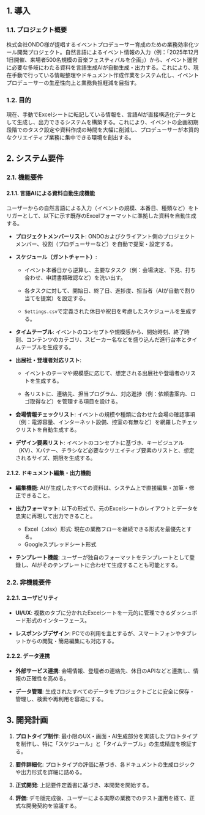 ## 1. 導入

### 1.1. プロジェクト概要

株式会社ONDO様が提唱するイベントプロデューサー育成のための業務効率化ツール開発プロジェクト。自然言語によるイベント情報の入力（例：「2025年12月1日開催、来場者500名規模の音楽フェスティバルを企画」）から、イベント運営に必要な多岐にわたる資料を言語生成AIが自動生成・出力する。これにより、現在手動で行っている情報整理やドキュメント作成作業をシステム化し、イベントプロデューサーの生産性向上と業務負担軽減を目指す。

### 1.2. 目的

現在、手動でExcelシートに転記している情報を、言語AIが直接構造化データとして生成し、出力できるシステムを構築する。これにより、イベントの企画初期段階でのタスク設定や資料作成の時間を大幅に削減し、プロデューサーが本質的なクリエイティブ業務に集中できる環境を創出する。

## 2. システム要件

### 2.1. 機能要件

#### 2.1.1. 言語AIによる資料自動生成機能

ユーザーからの自然言語による入力（イベントの規模、本番日、種類など）をトリガーとして、以下に示す既存のExcelフォーマットに準拠した資料を自動生成する。

- **プロジェクトメンバーリスト**: ONDOおよびクライアント側のプロジェクトメンバー、役割（プロデューサーなど）を自動で提案・設定する。
    
- **スケジュール（ガントチャート）**:
    
    - イベント本番日から逆算し、主要なタスク（例：会場決定、下見、打ち合わせ、申請書類確認など）を洗い出す。
        
    - 各タスクに対して、開始日、終了日、進捗度、担当者（AIが自動で割り当てを提案）を設定する。
        
    - `Settings.csv`で定義された休日や祝日を考慮したスケジュールを生成する。
        
- **タイムテーブル**: イベントのコンセプトや規模感から、開始時刻、終了時刻、コンテンツのカテゴリ、スピーカー名などを盛り込んだ進行台本とタイムテーブルを生成する。
    
- **出展社・登壇者対応リスト**:
    
    - イベントのテーマや規模感に応じて、想定される出展社や登壇者のリストを生成する。
        
    - 各リストに、連絡先、担当プログラム、対応進捗（例：依頼書案内、ロゴ取得など）を管理する項目を設ける。
        
- **会場情報チェックリスト**: イベントの規模や種類に合わせた会場の確認事項（例：電源容量、インターネット設備、控室の有無など）を網羅したチェックリストを自動生成する。
    
- **デザイン要素リスト**: イベントのコンセプトに基づき、キービジュアル（KV）、Xバナー、チラシなど必要なクリエイティブ要素のリストと、想定されるサイズ、期限を生成する。
    

#### 2.1.2. ドキュメント編集・出力機能

- **編集機能**: AIが生成したすべての資料は、システム上で直接編集・加筆・修正できること。
    
- **出力フォーマット**: 以下の形式で、元のExcelシートのレイアウトとデータを忠実に再現して出力できること。
    
    - Excel（.xlsx）形式: 現在の業務フローを継続できる形式を最優先とする。       
    - Googleスプレッドシート形式
        
- **テンプレート機能**: ユーザーが独自のフォーマットをテンプレートとして登録し、AIがそのテンプレートに合わせて生成することも可能とする。
    

### 2.2. 非機能要件

#### 2.2.1. ユーザビリティ

- **UI/UX**: 複数のタブに分かれたExcelシートを一元的に管理できるダッシュボード形式のインターフェース。
    
- **レスポンシブデザイン**: PCでの利用を主とするが、スマートフォンやタブレットからの閲覧・簡易編集にも対応する。
    

#### 2.2.2. データ連携

- **外部サービス連携**: 会場情報、登壇者の連絡先、休日のAPIなどと連携し、情報の正確性を高める。
    
- **データ管理**: 生成されたすべてのデータをプロジェクトごとに安全に保存・管理し、検索や再利用を容易にする。
    

## 3. 開発計画

1. **プロトタイプ制作**: 最小限のUX・画面・AI生成部分を実装したプロトタイプを制作し、特に「スケジュール」と「タイムテーブル」の生成精度を検証する。
    
2. **要件詳細化**: プロトタイプの評価に基づき、各ドキュメントの生成ロジックや出力形式を詳細に詰める。
    
3. **正式開発**: 上記要件定義書に基づき、本開発を開始する。
    
4. **評価**: デモ版完成後、ユーザーによる実際の業務でのテスト運用を経て、正式な開発契約を協議する。
